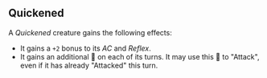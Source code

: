 ## Quickened

A *Quickened* creature gains the following effects:
* It gains a `+2` bonus to its *AC* and *Reflex*.
* It gains an additional 🔷 on each of its turns. It may use this 🔷 to "Attack", even if it has already "Attacked" this turn.
